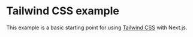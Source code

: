 # Tailwind CSS example

This example is a basic starting point for using [Tailwind CSS](https://tailwindcss.com) with Next.js.
